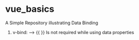 # vue_basics
A Simple Repository illustrating Data Binding

1. v-bind: -->  {{ }} Is not required while using data properties
